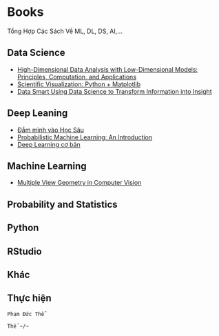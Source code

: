 # Books

Tổng Hợp Các Sách Về ML, DL, DS, AI,...

## Data Science
- [High-Dimensional Data Analysis with Low-Dimensional Models: Principles, Computation, and Applications](https://drive.google.com/file/d/1tKxSTdaiFZw9ekefeLPgDAw7inKl-tY9/view?usp=sharing)
- [Scientific Visualization: Python + Matplotlib](https://drive.google.com/file/d/166p6fW3Z9r0UGHKMyepzrLyNPhqVgkGh/view?usp=sharing)
- [Data Smart Using Data Science to Transform Information into Insight](https://drive.google.com/file/d/1PrqiwAFI7iJ0uGQGSlYFkKihhaZqOHeq/view?usp=sharing)



## Deep Leaning

- [Đắm mình vào Học Sâu](https://drive.google.com/file/d/1WOuONLBIYST9eWFJi6BWLGxH8fIzVThL/view?usp=sharing)
- [Probabilistic Machine Learning: An Introduction](https://drive.google.com/file/d/1hzZaEjp3v2tvnDFigxS7jtIFzTRiA3JG/view?usp=sharing)
- [Deep Learning cơ bản](https://drive.google.com/file/d/1QTf4H1LDZnk2ZGqTIh5zKAWGKKrXR--r/view?usp=sharing)



## Machine Learning
- [Multiple View Geometry in Computer Vision](https://drive.google.com/file/d/13Nz1AyqHE1YJiSOM4eiEo80qR30HM282/view?usp=sharing)



## Probability and Statistics 





## Python




## RStudio





## Khác






## Thực hiện

```
Phạm Đức Thể

Thể ~/~
```
